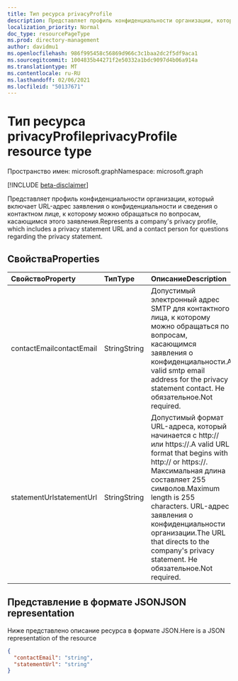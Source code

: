 ```yaml
---
title: Тип ресурса privacyProfile
description: Представляет профиль конфиденциальности организации, который включает URL-адрес заявления о конфиденциальности и сведения о контактном лице, к которому можно обращаться по вопросам, касающимся этого заявления.
localization_priority: Normal
doc_type: resourcePageType
ms.prod: directory-management
author: davidmu1
ms.openlocfilehash: 986f995458c56869d966c3c1baa2dc2f5df9aca1
ms.sourcegitcommit: 1004835b44271f2e50332a1bdc9097d4b06a914a
ms.translationtype: MT
ms.contentlocale: ru-RU
ms.lasthandoff: 02/06/2021
ms.locfileid: "50137671"
---
```

# <a name="privacyprofile-resource-type"></a><span data-ttu-id="ed0fc-103">Тип ресурса privacyProfile</span><span class="sxs-lookup"><span data-stu-id="ed0fc-103">privacyProfile resource type</span></span>

<span data-ttu-id="ed0fc-104">Пространство имен: microsoft.graph</span><span class="sxs-lookup"><span data-stu-id="ed0fc-104">Namespace: microsoft.graph</span></span>

[!INCLUDE [beta-disclaimer](../../includes/beta-disclaimer.md)]

<span data-ttu-id="ed0fc-105">Представляет профиль конфиденциальности организации, который включает URL-адрес заявления о конфиденциальности и сведения о контактном лице, к которому можно обращаться по вопросам, касающимся этого заявления.</span><span class="sxs-lookup"><span data-stu-id="ed0fc-105">Represents a company's privacy profile, which includes a privacy statement URL and a contact person for questions regarding the privacy statement.</span></span>

## <a name="properties"></a><span data-ttu-id="ed0fc-106">Свойства</span><span class="sxs-lookup"><span data-stu-id="ed0fc-106">Properties</span></span>
| <span data-ttu-id="ed0fc-107">Свойство</span><span class="sxs-lookup"><span data-stu-id="ed0fc-107">Property</span></span>   | <span data-ttu-id="ed0fc-108">Тип</span><span class="sxs-lookup"><span data-stu-id="ed0fc-108">Type</span></span>|<span data-ttu-id="ed0fc-109">Описание</span><span class="sxs-lookup"><span data-stu-id="ed0fc-109">Description</span></span>|
|:---------------|:--------|:----------|
|<span data-ttu-id="ed0fc-110">contactEmail</span><span class="sxs-lookup"><span data-stu-id="ed0fc-110">contactEmail</span></span>|<span data-ttu-id="ed0fc-111">String</span><span class="sxs-lookup"><span data-stu-id="ed0fc-111">String</span></span>| <span data-ttu-id="ed0fc-112">Допустимый электронный адрес SMTP для контактного лица, к которому можно обращаться по вопросам, касающимся заявления о конфиденциальности.</span><span class="sxs-lookup"><span data-stu-id="ed0fc-112">A valid smtp email address for the privacy statement contact.</span></span> <span data-ttu-id="ed0fc-113">Не обязательное.</span><span class="sxs-lookup"><span data-stu-id="ed0fc-113">Not required.</span></span>|
|<span data-ttu-id="ed0fc-114">statementUrl</span><span class="sxs-lookup"><span data-stu-id="ed0fc-114">statementUrl</span></span>|<span data-ttu-id="ed0fc-115">String</span><span class="sxs-lookup"><span data-stu-id="ed0fc-115">String</span></span>| <span data-ttu-id="ed0fc-116">Допустимый формат URL-адреса, который начинается с http:// или https://.</span><span class="sxs-lookup"><span data-stu-id="ed0fc-116">A valid URL format that begins with http:// or https://.</span></span> <span data-ttu-id="ed0fc-117">Максимальная длина составляет 255 символов.</span><span class="sxs-lookup"><span data-stu-id="ed0fc-117">Maximum length is 255 characters.</span></span> <span data-ttu-id="ed0fc-118">URL-адрес заявления о конфиденциальности организации.</span><span class="sxs-lookup"><span data-stu-id="ed0fc-118">The URL that directs to the company's privacy statement.</span></span> <span data-ttu-id="ed0fc-119">Не обязательное.</span><span class="sxs-lookup"><span data-stu-id="ed0fc-119">Not required.</span></span>|

## <a name="json-representation"></a><span data-ttu-id="ed0fc-120">Представление в формате JSON</span><span class="sxs-lookup"><span data-stu-id="ed0fc-120">JSON representation</span></span>

<span data-ttu-id="ed0fc-121">Ниже представлено описание ресурса в формате JSON.</span><span class="sxs-lookup"><span data-stu-id="ed0fc-121">Here is a JSON representation of the resource</span></span>

<!-- {
  "blockType": "resource",
  "optionalProperties": [

  ],
  "@odata.type": "microsoft.graph.privacyProfile"
}-->

```json
{
  "contactEmail": "string",
  "statementUrl": "string"
}
```


